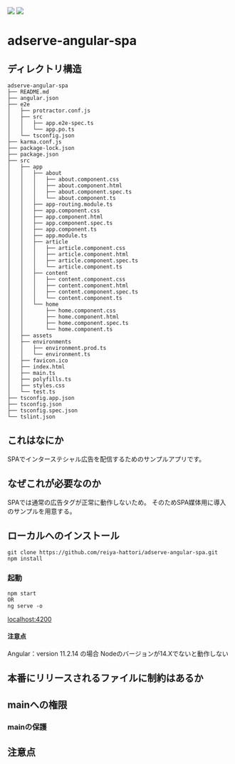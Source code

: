 ![](https://img.shields.io/badge/11.2.14-Angular-DD0031.svg?logo=angular&style=plastic)
![](https://img.shields.io/badge/~14.21.3-Node.js-339933.svg?logo=node.js&style=plastic)
# adserve-angular-spa

## ディレクトリ構造
```
adserve-angular-spa
├── README.md
├── angular.json
├── e2e
│   ├── protractor.conf.js
│   ├── src
│   │   ├── app.e2e-spec.ts
│   │   └── app.po.ts
│   └── tsconfig.json
├── karma.conf.js
├── package-lock.json
├── package.json
├── src
│   ├── app
│   │   ├── about
│   │   │   ├── about.component.css
│   │   │   ├── about.component.html
│   │   │   ├── about.component.spec.ts
│   │   │   └── about.component.ts
│   │   ├── app-routing.module.ts
│   │   ├── app.component.css
│   │   ├── app.component.html
│   │   ├── app.component.spec.ts
│   │   ├── app.component.ts
│   │   ├── app.module.ts
│   │   ├── article
│   │   │   ├── article.component.css
│   │   │   ├── article.component.html
│   │   │   ├── article.component.spec.ts
│   │   │   └── article.component.ts
│   │   ├── content
│   │   │   ├── content.component.css
│   │   │   ├── content.component.html
│   │   │   ├── content.component.spec.ts
│   │   │   └── content.component.ts
│   │   └── home
│   │       ├── home.component.css
│   │       ├── home.component.html
│   │       ├── home.component.spec.ts
│   │       └── home.component.ts
│   ├── assets
│   ├── environments
│   │   ├── environment.prod.ts
│   │   └── environment.ts
│   ├── favicon.ico
│   ├── index.html
│   ├── main.ts
│   ├── polyfills.ts
│   ├── styles.css
│   └── test.ts
├── tsconfig.app.json
├── tsconfig.json
├── tsconfig.spec.json
└── tslint.json
```

## これはなにか
SPAでインターステシャル広告を配信するためのサンプルアプリです。

## なぜこれが必要なのか
SPAでは通常の広告タグが正常に動作しないため。
そのためSPA媒体用に導入のサンプルを用意する。

## ローカルへのインストール
```
git clone https://github.com/reiya-hattori/adserve-angular-spa.git
npm install
```

### 起動
```
npm start
OR
ng serve -o
```

[localhost:4200](http://localhost:4200/)

#### 注意点
Angular：version 11.2.14 の場合 Nodeのバージョンが14.Xでないと動作しない

## 本番にリリースされるファイルに制約はあるか

## mainへの権限

### mainの保護

## 注意点
